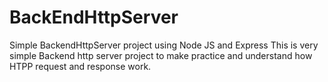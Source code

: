 # BackEndHttpServer
Simple BackendHttpServer project using Node JS and Express 
This is very simple Backend http server project to make practice and understand how HTPP request and response work.
